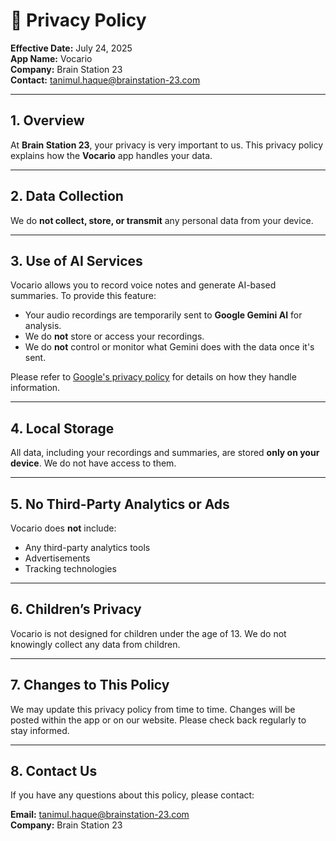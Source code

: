 # 📄 Privacy Policy

**Effective Date:** July 24, 2025  
**App Name:** Vocario  
**Company:** Brain Station 23  
**Contact:** tanimul.haque@brainstation-23.com

---

## 1. Overview

At **Brain Station 23**, your privacy is very important to us. This privacy policy explains how the **Vocario** app handles your data.

---

## 2. Data Collection

We do **not collect, store, or transmit** any personal data from your device.

---

## 3. Use of AI Services

Vocario allows you to record voice notes and generate AI-based summaries. To provide this feature:

- Your audio recordings are temporarily sent to **Google Gemini AI** for analysis.
- We do **not** store or access your recordings.
- We do **not** control or monitor what Gemini does with the data once it's sent.

Please refer to [Google's privacy policy](https://policies.google.com/privacy) for details on how they handle information.

---

## 4. Local Storage

All data, including your recordings and summaries, are stored **only on your device**. We do not have access to them.

---

## 5. No Third-Party Analytics or Ads

Vocario does **not** include:
- Any third-party analytics tools
- Advertisements
- Tracking technologies

---

## 6. Children’s Privacy

Vocario is not designed for children under the age of 13. We do not knowingly collect any data from children.

---

## 7. Changes to This Policy

We may update this privacy policy from time to time. Changes will be posted within the app or on our website. Please check back regularly to stay informed.

---

## 8. Contact Us

If you have any questions about this policy, please contact:

**Email:** tanimul.haque@brainstation-23.com  
**Company:** Brain Station 23
